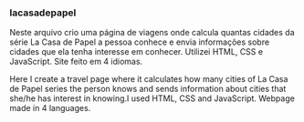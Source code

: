 ### lacasadepapel

Neste arquivo crio uma página de viagens onde calcula quantas cidades da série La Casa de Papel a pessoa conhece e envia informações sobre cidades que ela tenha interesse em conhecer. Utilizei HTML, CSS e JavaScript.
Site feito em 4 idiomas.


Here I create a travel page where it calculates how many cities of La Casa de Papel series the person knows and sends information about cities that she/he has interest in knowing.I used HTML, CSS and JavaScript.
Webpage made in 4 languages.
